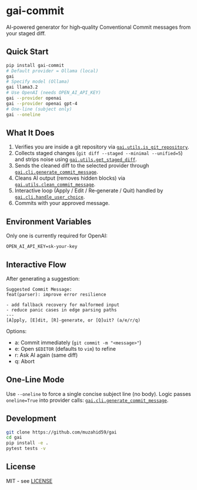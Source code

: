 # gai-commit

AI-powered generator for high‑quality Conventional Commit messages from your staged diff.

## Quick Start

```bash
pip install gai-commit
# Default provider = Ollama (local)
gai
# Specify model (Ollama)
gai llama3.2
# Use OpenAI (needs OPEN_AI_API_KEY)
gai --provider openai
gai --provider openai gpt-4
# One‑line (subject only)
gai --oneline
```

## What It Does

1. Verifies you are inside a git repository via [`gai.utils.is_git_repository`](src/gai/utils.py).
2. Collects staged changes (`git diff --staged --minimal --unified=5`) and strips noise using [`gai.utils.get_staged_diff`](src/gai/utils.py).
3. Sends the cleaned diff to the selected provider through [`gai.cli.generate_commit_message`](src/gai/cli.py).
4. Cleans AI output (removes hidden <think> blocks) via [`gai.utils.clean_commit_message`](src/gai/utils.py).
5. Interactive loop (Apply / Edit / Re‑generate / Quit) handled by [`gai.cli.handle_user_choice`](src/gai/cli.py).
6. Commits with your approved message.

## Environment Variables

Only one is currently required for OpenAI:
```dotenv
OPEN_AI_API_KEY=sk-your-key
```

## Interactive Flow

After generating a suggestion:

```
Suggested Commit Message:
feat(parser): improve error resilience

- add fallback recovery for malformed input
- reduce panic cases in edge parsing paths
---
[A]pply, [E]dit, [R]-generate, or [Q]uit? (a/e/r/q)
```

Options:
- a: Commit immediately (`git commit -m "<message>"`)
- e: Open `$EDITOR` (defaults to `vim`) to refine
- r: Ask AI again (same diff)
- q: Abort

## One-Line Mode

Use `--oneline` to force a single concise subject line (no body). Logic passes `oneline=True` into provider calls: [`gai.cli.generate_commit_message`](src/gai/cli.py).

## Development

```bash
git clone https://github.com/muzahid59/gai
cd gai
pip install -e .
pytest tests -v
```

## License

MIT - see [LICENSE](LICENSE)
